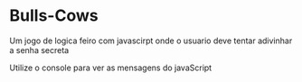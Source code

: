 # Bulls-Cows
Um jogo de logica feiro com javascirpt onde o usuario deve tentar adivinhar a senha secreta 

Utilize o console para ver as mensagens do javaScript
